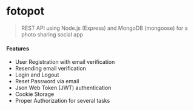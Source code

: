 # fotopot
> REST API using Node.js (Express) and MongoDB (mongoose) for a photo sharing social app

#### Features
* User Registration with email verification
* Resending email verification
* Login and Logout
* Reset Password via email
* Json Web Token (JWT) authentication
* Cookie Storage
* Proper Authorization for several tasks
